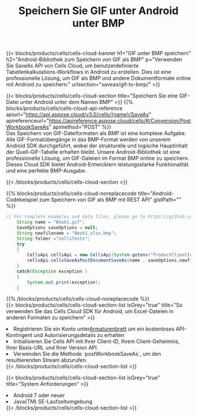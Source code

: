 ﻿---
title:  Speichern Sie GIF unter Android unter BMP
description:  Verwendung des Aspose.Cells Cloud SDK für Android zum Speichern der GIF-Formatdatei als BMP-Formatdatei.
kwords: Excel, Save GIF as BMP, REST, Android
howto: How to save GIF as BMP using Aspose.Cells Cloud Android library.
---
{{< blocks/products/cells/cells-cloud-banner h1="GIF unter BMP speichern" h2="Android-Bibliothek zum Speichern von GIF als BMP" p="Verwenden Sie SaveAs API von Cells Cloud, um benutzerdefinierte Tabellenkalkulations-Workflows in Android zu erstellen. Dies ist eine professionelle Lösung, um GIF als BMP und andere Dokumentformate online mit Android zu speichern." urlsection="saveas/gif-to-bmp/" >}}

{{< blocks/products/cells/cells-cloud-section title="Speichern Sie eine GIF-Datei unter Android unter dem Namen BMP" >}}
{{% blocks/products/cells/cells-cloud-api-reference apiurl="https://api.aspose.cloud/v3.0/cells/{name}/SaveAs" apireferenceurl="https://apireference.aspose.cloud/cells/#/Conversion/PostWorkbookSaveAs" apimethod="POST" %}}
<br/>
Das Speichern von GIF-Dateiformaten als BMP ist eine komplexe Aufgabe. Alle GIF-Formatübergänge in das BMP-Format werden von unserem Android SDK durchgeführt, wobei der strukturelle und logische Hauptinhalt der Quell-GIF-Tabelle erhalten bleibt. Unsere Android-Bibliothek ist eine professionelle Lösung, um GIF-Dateien im Format BMP online zu speichern. Dieses Cloud SDK bietet Android-Entwicklern leistungsstarke Funktionalität und eine perfekte BMP-Ausgabe.

{{< /blocks/products/cells/cells-cloud-section >}}

{{% blocks/products/cells/cells-cloud-noreplacecode title="Android-Codebeispiel zum Speichern von GIF als BMP mit REST API" gistPath="" %}}
  
```java
// For complete examples and data files, please go to https://github.com/aspose-cells-cloud/aspose-cells-cloud-android/
    String name = "Book1.gif";
    SaveOptions saveOptions = null;
    String newfilename = "Book1_xlsx.bmp";
    String folder ="CellsTests";
    try
    {
        CellsApi cellsApi = new CellsApi(System.getenv("ProductClientId"), System.getenv("ProductClientSecret"));
        cellsApi.cellsSaveAsPostDocumentSaveAs(name , saveOptions,newfilename,false,false,folder,null,null,null,true);                       
    }
    catch(Exception exception )
    {
        System.out.print(exception);
    }
```
  
{{% /blocks/products/cells/cells-cloud-noreplacecode %}}
<br/>
{{< blocks/products/cells/cells-cloud-section-list isGrey="true" title="So verwenden Sie das Cells Cloud SDK für Android, um Excel-Dateien in anderen Formaten zu speichern" >}}
<li> Registrieren Sie ein Konto unter<a href="https://dashboard.aspose.cloud/">Armaturenbrett</a> um ein kostenloses API-Kontingent und Autorisierungsdetails zu erhalten</li>
<li>Initialisieren Sie Cells API mit Ihrer Client-ID, Ihrem Client-Geheimnis, Ihrer Basis-URL und Ihrer Version API.</li>
<li>Verwenden Sie die Methode `postWorkbookSaveAs`, um den resultierenden Stream abzurufen.</li>
{{< /blocks/products/cells/cells-cloud-section-list >}}

{{< blocks/products/cells/cells-cloud-section-list isGrey="true" title="System Anforderungen" >}}
<li>Android 7 oder neuer</li>
<li>Java(TM) SE-Laufzeitumgebung</li>
{{< /blocks/products/cells/cells-cloud-section-list >}}
